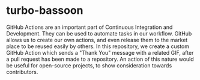 # turbo-bassoon

GitHub Actions are an important part of Continuous Integration and Development. They can be used to automate tasks in our workflow. GitHub allows us to create our own actions, and even release them to the market place to be reused easily by others. In this repository, we create a custom GitHub Action which sends a "Thank You" message with a related GIF, after a pull request has been made to a repository. An action of this nature would be useful for open-source projects, to show consideration towards contributors.
